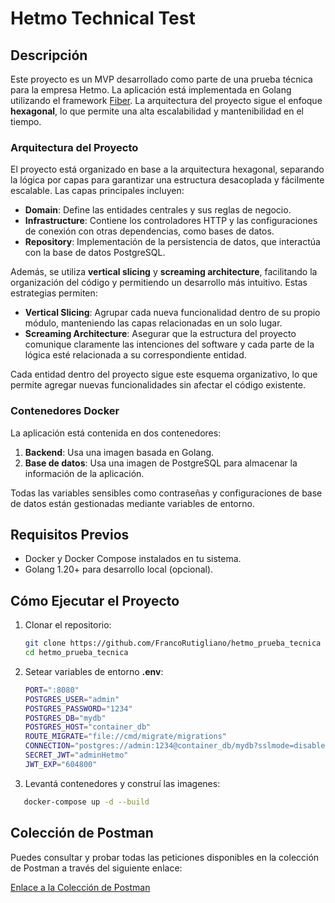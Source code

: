 # Hetmo Technical Test

## Descripción

Este proyecto es un MVP desarrollado como parte de una prueba técnica para la empresa Hetmo. La aplicación está implementada en Golang utilizando el framework [Fiber](https://gofiber.io/). La arquitectura del proyecto sigue el enfoque **hexagonal**, lo que permite una alta escalabilidad y mantenibilidad en el tiempo.

### Arquitectura del Proyecto

El proyecto está organizado en base a la arquitectura hexagonal, separando la lógica por capas para garantizar una estructura desacoplada y fácilmente escalable. Las capas principales incluyen:

- **Domain**: Define las entidades centrales y sus reglas de negocio.
- **Infrastructure**: Contiene los controladores HTTP y las configuraciones de conexión con otras dependencias, como bases de datos.
- **Repository**: Implementación de la persistencia de datos, que interactúa con la base de datos PostgreSQL.

Además, se utiliza **vertical slicing** y **screaming architecture**, facilitando la organización del código y permitiendo un desarrollo más intuitivo. Estas estrategias permiten:

- **Vertical Slicing**: Agrupar cada nueva funcionalidad dentro de su propio módulo, manteniendo las capas relacionadas en un solo lugar.
- **Screaming Architecture**: Asegurar que la estructura del proyecto comunique claramente las intenciones del software y cada parte de la lógica esté relacionada a su correspondiente entidad.

Cada entidad dentro del proyecto sigue este esquema organizativo, lo que permite agregar nuevas funcionalidades sin afectar el código existente.

### Contenedores Docker

La aplicación está contenida en dos contenedores:

1. **Backend**: Usa una imagen basada en Golang.
2. **Base de datos**: Usa una imagen de PostgreSQL para almacenar la información de la aplicación.

Todas las variables sensibles como contraseñas y configuraciones de base de datos están gestionadas mediante variables de entorno.

## Requisitos Previos

- Docker y Docker Compose instalados en tu sistema.
- Golang 1.20+ para desarrollo local (opcional).

## Cómo Ejecutar el Proyecto

1. Clonar el repositorio:
   ```bash
   git clone https://github.com/FrancoRutigliano/hetmo_prueba_tecnica
   cd hetmo_prueba_tecnica
   ```

2. Setear variables de entorno **.env**:
     ```bash
     PORT=":8080"
    POSTGRES_USER="admin"
    POSTGRES_PASSWORD="1234"
    POSTGRES_DB="mydb"
    POSTGRES_HOST="container_db"
    ROUTE_MIGRATE="file://cmd/migrate/migrations"
    CONNECTION="postgres://admin:1234@container_db/mydb?sslmode=disable"
    SECRET_JWT="adminHetmo"
    JWT_EXP="604800"
     ```
3. Levantá contenedores y construí las imagenes:
```bash
   docker-compose up -d --build
   ```

## Colección de Postman
Puedes consultar y probar todas las peticiones disponibles en la colección de Postman a través del siguiente enlace:

[Enlace a la Colección de Postman](https://documenter.getpostman.com/view/29283926/2sAXxLAtmV)


